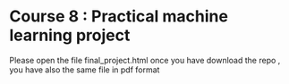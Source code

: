 # Course 8 : Practical machine learning project
Please open the file final_project.html once you have download the repo , you have also the same file in pdf format 
